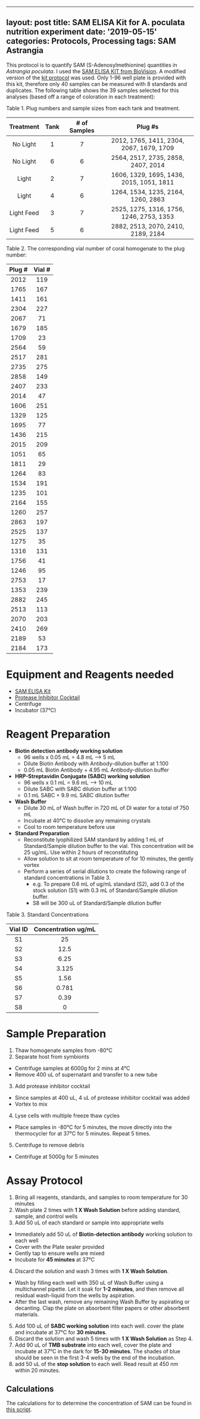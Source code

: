  ---
layout: post
title: SAM ELISA Kit for A. poculata nutrition experiment
date: '2019-05-15'
categories: Protocols, Processing
tags: SAM Astrangia
---

This protocol is to quantify SAM (S-Adenosylmethionine) quantities in *Astrangia poculata*. I used the [SAM ELISA KIT from BioVision](https://www.biovision.com/s-adenosylmethionine-sam-elisa-kit.html). A modified version of the [kit protocol](https://github.com/kevinhwong1/KevinHWong_Notebook/blob/master/images/SAM_Kit_Assay.pdf) was used. Only 1-96 well plate is provided with this kit, therefore only 40 samples can be measured with 8 standards and duplicates. The following table shows the 39 samples selected for this analyses (based off a range of coloration in each treatment):

Table 1. Plug numbers and sample sizes from each tank and treatment.

|  Treatment | Tank | # of Samples |                  Plug #s                 |
|:----------:|:----:|:------------:|:----------------------------------------:|
|  No Light  |   1  |       7      | 2012, 1765, 1411, 2304, 2067, 1679, 1709 |
|  No Light  |   6  |       6      | 2564, 2517, 2735, 2858, 2407, 2014       |
|    Light   |   2  |       7      | 1606, 1329, 1695, 1436, 2015, 1051, 1811 |
|    Light   |   4  |       6      | 1264, 1534, 1235, 2164, 1260, 2863       |
| Light Feed |   3  |       7      | 2525, 1275, 1316, 1756, 1246, 2753, 1353 |
| Light Feed |   5  |       6      | 2882, 2513, 2070, 2410, 2189, 2184       |


Table 2. The corresponding vial number of coral homogenate to the plug number:

| Plug # | Vial # |
|:------:|:------:|
|  2012  |   119  |
|  1765  |   167  |
|  1411  |   161  |
|  2304  |   227  |
|  2067  |   71   |
|  1679  |   185  |
|  1709  |   23   |
|  2564  |   59   |
|  2517  |   281  |
|  2735  |   275  |
|  2858  |   149  |
|  2407  |   233  |
|  2014  |   47   |
|  1606  |   251  |
|  1329  |   125  |
|  1695  |   77   |
|  1436  |   215  |
|  2015  |   209  |
|  1051  |   65   |
|  1811  |   29   |
|  1264  |   83   |
|  1534  |   191  |
|  1235  |   101  |
|  2164  |   155  |
|  1260  |   257  |
|  2863  |   197  |
|  2525  |   137  |
|  1275  |   35   |
|  1316  |   131  |
|  1756  |   41   |
|  1246  |   95   |
|  2753  |   17   |
|  1353  |   239  |
|  2882  |   245  |
|  2513  |   113  |
|  2070  |   203  |
|  2410  |   269  |
|  2189  |   53   |
|  2184  |   173  |

# Equipment and Reagents needed
* [SAM ELISA Kit](https://www.biovision.com/s-adenosylmethionine-sam-elisa-kit.html)
* [Protease Inhibitor Cocktail](https://www.thermofisher.com/order/catalog/product/78430)
* Centrifuge
* Incubator (37°C)

# Reagent Preparation
* **Biotin detection antibody working solution**
  * 96 wells x 0.05 mL = 4.8 mL --> 5 mL
  * Dilute Biotin Antibody with Antibody-dilution buffer at 1:100
  * 0.05 mL Biotin Antibody + 4.95 mL Antibody-dilution buffer
* **HRP-Streptavidin Conjugate (SABC) working solution**
  * 96 wells x 0.1 mL = 9.6 mL --> 10 mL
  * Dilute SABC with SABC dilution buffer at 1:100
  * 0.1 mL SABC + 9.9 mL SABC dilution buffer
* **Wash Buffer**
  * Dilute 30 mL of Wash buffer in 720 mL of DI water for a total of 750 mL
  * Incubate at 40°C to dissolve any remaining crystals
  * Cool to room temperature before use
* **Standard Preparation**
  * Reconstitute lyophilized SAM standard by adding 1 mL of Standard/Sample dilution buffer to the vial. This concentration will be 25 ug/mL. Use within 2 hours of reconstituting
  * Allow solution to sit at room temperature of for 10 minutes, the gently vortex
  * Perform a series of serial dilutions to create the following range of standard concentrations in Table 3.
    * e.g. To prepare 0.6 mL of ug/mL standard (S2), add 0.3 of the stock solution (S1) with 0.3 mL of Standard/Sample dilution buffer.
    * S8 will be 300 uL of Standard/Sample dilution buffer

Table 3. Standard Concentrations

| Vial ID | Concentration ug/mL |
|:-------:|:-------------------:|
|    S1   |          25         |
|    S2   |         12.5        |
|    S3   |         6.25        |
|    S4   |        3.125        |
|    S5   |         1.56        |
|    S6   |        0.781        |
|    S7   |         0.39        |
|    S8   |          0          |

# Sample Preparation

1. Thaw homogenate samples from -80°C
2. Separate host from symbionts
  * Centrifuge samples at 6000g for 2 mins at 4°C
  * Remove 400 uL of supernatant and transfer to a new tube
3. Add protease inhibitor cocktail
  * Since samples at 400 uL, 4 uL of protease inhibitor cocktail was added
  * Vortex to mix
4. Lyse cells with multiple freeze thaw cycles
  * Place samples in -80°C for 5 minutes, the move directly into the thermocycler for at 37°C for 5 minutes. Repeat 5 times.
5. Centrifuge to remove debris
  * Centrifuge at 5000g for 5 minutes

# Assay Protocol

1. Bring all reagents, standards, and samples to room temperature for 30 minutes
2. Wash plate 2 times with **1 X Wash Solution** before adding standard, sample, and control wells
3. Add 50 uL of each standard or sample into appropriate wells
  * Immediately add 50 uL of **Biotin-detection antibody** working solution to each well
  * Cover with the Plate sealer provided
  * Gently tap to ensure wells are mixed
  * Incubate for __45 minutes__ at 37°C
4. Discard the solution and wash 3 times with **1 X Wash Solution**.
  * Wash by filling each well with 350 uL of Wash Buffer using a multichannel pipette. Let it soak for __1-2 minutes__, and then remove all residual wash-liquid from the wells by aspiration.
  * After the last wash, remove any remaining Wash Buffer by aspirating or decanting. Clap the plate on absorbent filter papers or other absorbent materials.
5. Add 100 uL of **SABC working solution** into each well. cover the plate and incubate at 37°C for __30 minutes__.
6. Discard the solution and wash 5 times with **1 X Wash Solution** as Step 4.
7. Add 90 uL of **TMB substrate** into each well, cover the plate and incubate at 37°C in the dark for __15-30 minutes__. The shades of blue should be seen in the first 3-4 wells by the end of the incubation.
8. add 50 uL of the **stop solution** to each well. Read result at 450 nm within 20 minutes.

## Calculations

The calculations for to determine the concentration of SAM can be found in [this script](https://github.com/kevinhwong1/Astrangia_Nutrition/blob/master/RAnalysis/Scripts/SAM.R).
